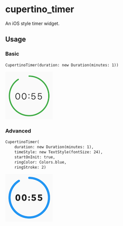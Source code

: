 # cupertino_timer

An iOS style timer widget.

## Usage


### Basic
```
CupertinoTimer(duration: new Duration(minutes: 1))
```
![Basic](/example/images/Basic.png)

### Advanced
```
CupertinoTimer(
    duration: new Duration(minutes: 1),
    timeStyle: new TextStyle(fontSize: 24),
    startOnInit: true,
    ringColor: Colors.blue,
    ringStroke: 2)
```
![Advanced](/example/images/Advanced.png)

